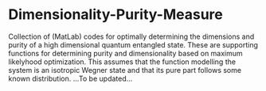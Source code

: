 # Dimensionality-Purity-Measure
Collection of  (MatLab) codes for optimally determining the dimensions and purity of a high dimensional quantum entangled state.
These are supporting functions for determining purity and dimensionality based on maximum likelyhood optimization. This assumes that the function modelling the system is an isotropic Wegner state and that its pure part follows some known distribution.
...To be updated...
